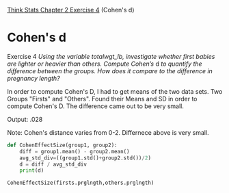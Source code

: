 [Think Stats Chapter 2 Exercise 4](http://greenteapress.com/thinkstats2/html/thinkstats2003.html#toc24) (Cohen's d)

# Cohen's d

Exercise 4   *Using the variable totalwgt_lb, investigate whether first babies are lighter or heavier than others. Compute Cohen’s* d *to quantify the difference between the groups. How does it compare to the difference in pregnancy length?*

In order to compute Cohen's D, I had to get means of the two data sets. Two Groups "Firsts" and "Others". Found their Means and SD in order to compute Cohen's D. The difference came out to be very small.

Output: .028 

Note: Cohen's distance varies from 0-2. Differnece above is very small. 

```python
def CohenEffectSize(group1, group2):
    diff = group1.mean() - group2.mean()
    avg_std_div=((group1.std()+group2.std())/2)
    d = diff / avg_std_div
    print(d)

CohenEffectSize(firsts.prglngth,others.prglngth)
```




